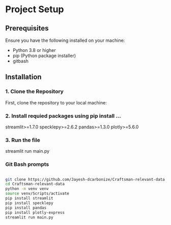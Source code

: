 # Project Setup

## Prerequisites
Ensure you have the following installed on your machine:
- Python 3.8 or higher
- pip (Python package installer)
- gitbash

## Installation

### 1. Clone the Repository
First, clone the repository to your local machine:

### 2. Install requied packages using pip install ...
streamlit>=1.7.0
specklepy>=2.6.2
pandas>=1.3.0
plotly>=5.6.0

### 3. Run the file
streamlit run main.py

### Git Bash prompts
```sh

git clone https://github.com/Jayesh-dcarbonize/Craftsman-relevant-data.git
cd Craftsman-relevant-data
python -m venv venv
source venv/Scripts/activate
pip install streamlit
pip install specklepy
pip install pandas
pip install plotly-express
streamlit run main.py

